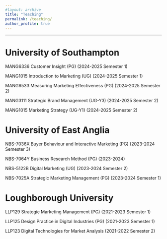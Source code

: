 ```yaml
---
#layout: archive
title: "Teaching"
permalink: /teaching/
author_profile: true
---
```


***
# University of Southampton
MANG6336 Customer Insight (PG) (2024-2025 Semester 1)

MANG1015 Introduction to Marketing (UG) (2024-2025 Semester 1)

MANG6533 Measuring Marketing Effectiveness (PG) (2024-2025 Semester 2)

MANG3111 Strategic Brand Management (UG-Y3) (2024-2025 Semester 2)

MANG1015 Marketing Strategy (UG-Y1) (2024-2025 Semester 2)





# University of East Anglia

NBS-7036X Buyer Behaviour and Interactive Marketing (PG) (2023-2024 Semester 3)

NBS-7064Y Business Research Method (PG) (2023-2024)

NBS-5122B Digital Marketing (UG) (2023-2024 Semester 2)

NBS-7025A Strategic Marketing Management (PG) (2023-2024 Semester 1)
                    



# Loughborough University
LLP129 Strategic Marketing Management (PG) (2021-2023 Semester 1) 

LLP125 Design Practice in Digital Industries (PG) (2021-2023 Semester 1)       

LLP123 Digital Technologies for Market Analysis (2021-2022 Semester 2)    

                          









